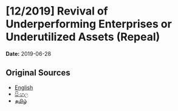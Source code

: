 # [12/2019] Revival of Underperforming Enterprises or Underutilized Assets (Repeal)

**Date:** 2019-06-28

## Original Sources

- [English](https://documents.gov.lk/view/acts/2019/6/12-2019_E.pdf)
- [සිංහල](https://documents.gov.lk/view/acts/2019/6/12-2019_S.pdf)
- [தமிழ்](https://documents.gov.lk/view/acts/2019/6/12-2019_T.pdf)

